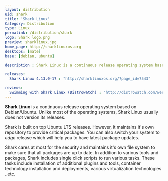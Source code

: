 ```yaml
---
layout: distribution
uid: shark
title: 'Shark Linux'
Category: Distribution
type: Linux
permalink: /distribution/shark
logo: Shark logo.png
preview: sharklinux.jpg
home_page: http://sharklinuxos.org
desktops: [mate]
base: [debian, ubuntu]

description : Shark Linux is a continuous release operating system based on Debian/Ubuntu. Unlike most of the operating systems, Shark Linux usually does not version its releases.

releases:
  Shark Linux 4.13.0-17 : "http://sharklinuxos.org/?page_id=7543"

reviews:
  Swimming with Shark Linux (Distrowatch) : "http://distrowatch.com/weekly.php?issue=20170619#sharklinux"
---
```

**Shark Linux** is a continuous release operating system based on Debian/Ubuntu. Unlike most of the operating systems, Shark Linux usually does not version its releases.

Shark is built on top Ubuntu LTS releases. However, it maintains it's own repository to provide critical packages. You can also switch your system to *edge* release which will help you to have latest package updates.

Shark cares at most for the security and maintains it's own file system to make sure that all packages are up to date. In addition to various tools and packages, Shark includes single click scripts to run various tasks. These tasks include installation of additional plugins and tools, container technology installation and deployments, various virtualization technologies ..etc.
